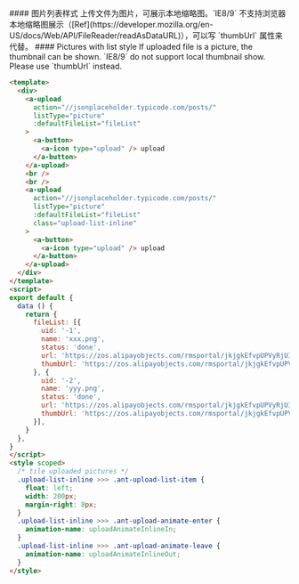 <cn>
#### 图片列表样式
上传文件为图片，可展示本地缩略图。`IE8/9` 不支持浏览器本地缩略图展示（[Ref](https://developer.mozilla.org/en-US/docs/Web/API/FileReader/readAsDataURL)），可以写 `thumbUrl` 属性来代替。
</cn>

<us>
#### Pictures with list style
If uploaded file is a picture, the thumbnail can be shown. `IE8/9` do not support local thumbnail show. Please use `thumbUrl` instead.
</us>

```html
<template>
  <div>
    <a-upload
      action="//jsonplaceholder.typicode.com/posts/"
      listType="picture"
      :defaultFileList="fileList"
    >
      <a-button>
        <a-icon type="upload" /> upload
      </a-button>
    </a-upload>
    <br />
    <br />
    <a-upload
      action="//jsonplaceholder.typicode.com/posts/"
      listType="picture"
      :defaultFileList="fileList"
      class="upload-list-inline"
    >
      <a-button>
        <a-icon type="upload" /> upload
      </a-button>
    </a-upload>
  </div>
</template>
<script>
export default {
  data () {
    return {
      fileList: [{
        uid: '-1',
        name: 'xxx.png',
        status: 'done',
        url: 'https://zos.alipayobjects.com/rmsportal/jkjgkEfvpUPVyRjUImniVslZfWPnJuuZ.png',
        thumbUrl: 'https://zos.alipayobjects.com/rmsportal/jkjgkEfvpUPVyRjUImniVslZfWPnJuuZ.png',
      }, {
        uid: '-2',
        name: 'yyy.png',
        status: 'done',
        url: 'https://zos.alipayobjects.com/rmsportal/jkjgkEfvpUPVyRjUImniVslZfWPnJuuZ.png',
        thumbUrl: 'https://zos.alipayobjects.com/rmsportal/jkjgkEfvpUPVyRjUImniVslZfWPnJuuZ.png',
      }],
    }
  },
}
</script>
<style scoped>
  /* tile uploaded pictures */
  .upload-list-inline >>> .ant-upload-list-item {
    float: left;
    width: 200px;
    margin-right: 8px;
  }
  .upload-list-inline >>> .ant-upload-animate-enter {
    animation-name: uploadAnimateInlineIn;
  }
  .upload-list-inline >>> .ant-upload-animate-leave {
    animation-name: uploadAnimateInlineOut;
  }
</style>
```



